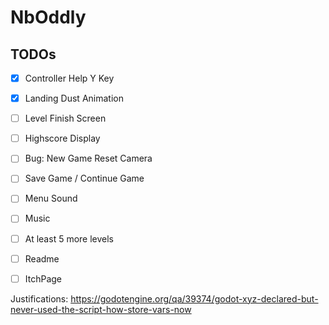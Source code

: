# NbOddly

## TODOs

- [x] Controller Help Y Key
- [x] Landing Dust Animation
- [ ] Level Finish Screen
- [ ] Highscore Display
- [ ] Bug: New Game Reset Camera

- [ ] Save Game / Continue Game
- [ ] Menu Sound
- [ ] Music
- [ ] At least 5 more levels

- [ ] Readme
- [ ] ItchPage

Justifications: https://godotengine.org/qa/39374/godot-xyz-declared-but-never-used-the-script-how-store-vars-now
